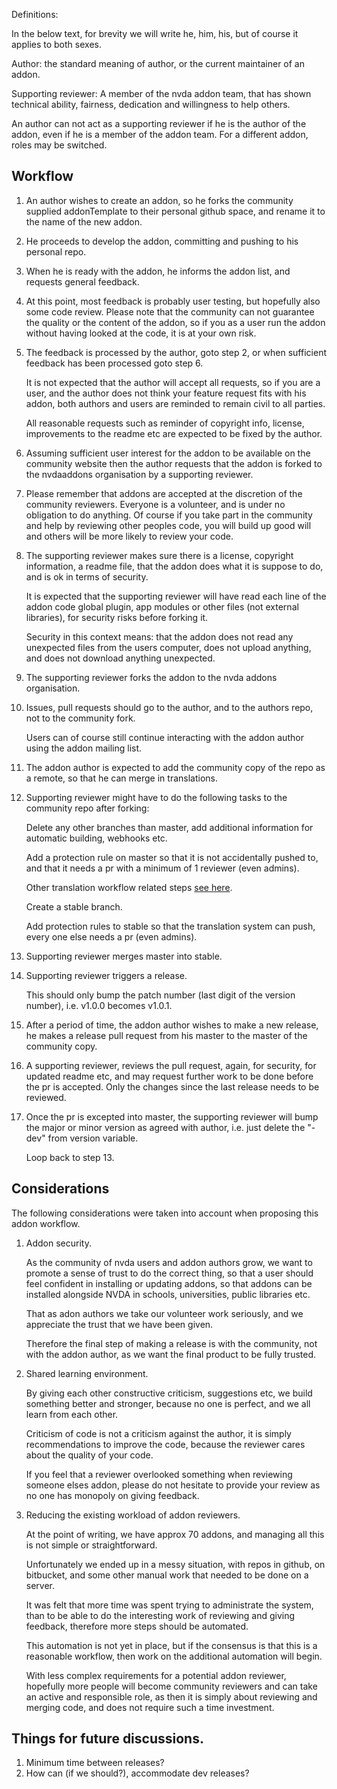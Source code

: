 Definitions:

In the below text, for brevity we will write he, him, his, but of course it applies to both sexes.

Author: the standard meaning of author, or the current maintainer of an addon.

Supporting reviewer: A member of the nvda addon team, that has shown technical ability, fairness, dedication and willingness to help others.

An author can not act as a supporting reviewer if he is the author of the addon, even if he is a member of the addon team.
For a different addon, roles may be switched.

## Workflow

1. An author wishes to create an addon, so he forks the community supplied addonTemplate to their personal github space, and rename it to the name of the new addon.
2. He proceeds to develop the addon, committing and pushing to his personal repo.
3. When he is ready with the addon, he informs the addon list, and requests general feedback.
4. At this point, most feedback is probably user testing, but hopefully also some code review.
	Please note that the community can not guarantee the quality or the content of the addon, so if you as a user run the addon without having looked at the code, it is at your own risk.
5. The feedback is processed by the author, goto step 2, or when sufficient feedback has been processed goto step 6.

	It is not expected that the author will accept all requests, so if you are a user, and the author does not think your feature request fits with his addon, both authors and users are reminded to remain civil to all parties.

	All reasonable requests such as reminder of copyright info, license, improvements to the readme etc are expected to be fixed by the author.

6. Assuming sufficient user interest for the addon to be available on the community website then the author requests that the addon is forked to the nvdaaddons organisation by a supporting reviewer.
7. Please remember that addons are accepted at the discretion of the community reviewers. Everyone is a volunteer, and is under no obligation to do anything. Of course if you take part in the community and help by reviewing other peoples code, you will build up good will and others will be more likely to review your code.
8. The supporting reviewer makes sure there is a license, copyright information, a readme file, that the addon does what it is suppose to do, and is ok in terms of security.

	It is expected that the supporting reviewer will have read each line of the addon code global plugin, app modules or other files (not external libraries), for security risks before forking it.

	Security in this context means: that the addon does not read any unexpected files from the users computer, does not upload anything, and does not download anything unexpected.

9. The supporting reviewer forks the addon to the nvda addons organisation.
10. Issues, pull requests should go to the author, and to the authors repo, not to the community fork.

	Users can of course still continue interacting with the addon author using the addon mailing list.

11. The addon author is expected to add the community copy of the repo as a remote, so that he can merge in translations.
12. Supporting reviewer might have to do the following tasks to the community repo after forking:

	Delete any other branches than master, add additional information for automatic building, webhooks etc.

	Add a protection rule on master so that it is not accidentally pushed to, and that it needs a pr with a minimum of 1 reviewer (even admins).

	Other translation workflow related steps [see here][1].

	Create a stable branch.

	Add protection rules to stable so that the translation system can push, every one else needs a pr (even admins).

13. Supporting reviewer merges master into stable.
14. Supporting reviewer triggers a release.

	This should only bump the patch number (last digit of the version number), i.e. v1.0.0 becomes v1.0.1.

15. After a period of time, the addon author wishes to make a new release, he makes a release pull request from his master to the master of the community copy.
16. A supporting reviewer, reviews the pull request, again, for security, for updated readme etc, and may request further work to be done before the pr is accepted. Only the changes since the last release needs to be reviewed.
17. Once the pr is excepted into master, the supporting reviewer will bump the major or minor version as agreed with author, i.e. just delete the "-dev" from version variable.

	Loop back to step 13.

## Considerations

The following considerations were taken into account when proposing this addon workflow.

1. Addon security.

	As the community of nvda users and addon authors grow, we want to promote a sense of trust to do the correct thing, so that a user should feel confident in installing or updating addons, so that addons can be installed alongside NVDA in schools, universities, public libraries etc.

	That as adon authors we take our volunteer work seriously, and we appreciate the trust that we have been given.

	Therefore the final step of making a release is with the community, not with the addon author, as we want the final product to be fully trusted.

2. Shared learning environment.

	By giving each other constructive criticism, suggestions etc, we build something better and stronger, because no one is perfect, and we all learn from each other.

	Criticism of code is not a criticism against the author, it is simply recommendations to improve the code, because the reviewer cares about the quality of your code.

	If you feel that a reviewer overlooked something when reviewing someone elses addon, please do not hesitate to provide your review as no one has monopoly on giving feedback.

3. Reducing the existing workload of addon reviewers.

	At the point of writing, we have approx 70 addons, and managing all this is not simple or straightforward.

	Unfortunately we ended up in a messy situation, with repos in github, on bitbucket, and some other manual work that needed to be done on a server.

	It was felt that more time was spent trying to administrate the system, than to be able to do the interesting work of reviewing and giving feedback, therefore more steps should be automated.

	This automation is not yet in place, but if the consensus is that this is a reasonable workflow, then work on the additional automation will begin.

	With less complex requirements for a potential addon reviewer, hopefully more people will become community reviewers and can take an active and responsible role, as then it is simply about reviewing and merging code, and does not require such a time investment.

## Things for future discussions.

1. Minimum time between releases?
2. How can (if we should?), accommodate dev releases?

[1]: https://github.com/nvdaaddons/nvdaaddons.github.io/wiki/MakeAddonsTranslatable
